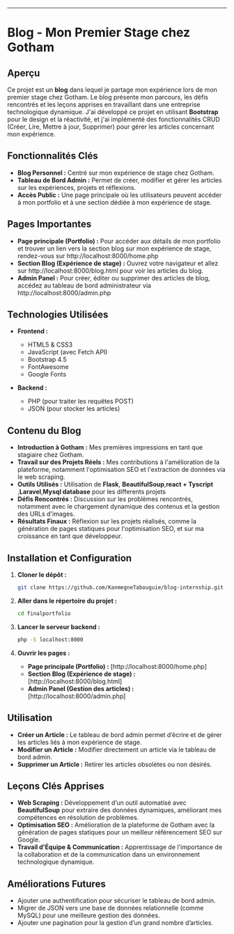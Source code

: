 
---

# Blog - Mon Premier Stage chez Gotham

## Aperçu
Ce projet est un **blog** dans lequel je partage mon expérience lors de mon premier stage chez Gotham. Le blog présente mon parcours, les défis rencontrés et les leçons apprises en travaillant dans une entreprise technologique dynamique. J'ai développé ce projet en utilisant **Bootstrap** pour le design et la réactivité, et j'ai implémenté des fonctionnalités CRUD (Créer, Lire, Mettre à jour, Supprimer) pour gérer les articles concernant mon expérience.

## Fonctionnalités Clés
- **Blog Personnel :** Centré sur mon expérience de stage chez Gotham.
- **Tableau de Bord Admin :** Permet de créer, modifier et gérer les articles sur les expériences, projets et réflexions.
- **Accès Public :** Une page principale où les utilisateurs peuvent accéder à mon portfolio et à une section dédiée à mon expérience de stage.


## Pages Importantes
- **Page principale (Portfolio) :** Pour accéder aux détails de mon portfolio et trouver un lien vers la section blog sur mon expérience de stage, rendez-vous sur http://localhost:8000/home.php
- **Section Blog (Expérience de stage) :** Ouvrez votre navigateur et allez sur http://localhost:8000/blog.html pour voir les articles du blog.
- **Admin Panel :** Pour créer, éditer ou supprimer des articles de blog, accédez au tableau de bord administrateur via http://localhost:8000/admin.php

## Technologies Utilisées
- **Frontend :**
  - HTML5 & CSS3
  - JavaScript (avec Fetch API)
  - Bootstrap 4.5
  - FontAwesome
  - Google Fonts
  
- **Backend :**
  - PHP (pour traiter les requêtes POST)
  - JSON (pour stocker les articles)

## Contenu du Blog
- **Introduction à Gotham :** Mes premières impressions en tant que stagiaire chez Gotham.
- **Travail sur des Projets Réels :** Mes contributions à l'amélioration de la plateforme, notamment l'optimisation SEO et l'extraction de données via le web scraping.
- **Outils Utilisés :** Utilisation de **Flask**, **BeautifulSoup**,**react + Tyscript** ,**Laravel**,**Mysql database** pour les differents projets
- **Défis Rencontrés :** Discussion sur les problèmes rencontrés, notamment avec le chargement dynamique des contenus et la gestion des URLs d'images.
- **Résultats Finaux :** Réflexion sur les projets réalisés, comme la génération de pages statiques pour l'optimisation SEO, et sur ma croissance en tant que développeur.

## Installation et Configuration
1. **Cloner le dépôt :**
   ```bash
   git clone https://github.com/KanmegneTabouguie/blog-internship.git
   ```
2. **Aller dans le répertoire du projet :**
   ```bash
   cd finalportfolio
   ```
3. **Lancer le serveur backend :**
   ```bash
   php -S localhost:8000
   ```

4. **Ouvrir les pages :**
   - **Page principale (Portfolio) :** [http://localhost:8000/home.php]
   - **Section Blog (Expérience de stage) :** [http://localhost:8000/blog.html]
   - **Admin Panel (Gestion des articles) :** [http://localhost:8000/admin.php]

## Utilisation
- **Créer un Article :** Le tableau de bord admin permet d’écrire et de gérer les articles liés à mon expérience de stage.
- **Modifier un Article :** Modifier directement un article via le tableau de bord admin.
- **Supprimer un Article :** Retirer les articles obsolètes ou non désirés.


## Leçons Clés Apprises
- **Web Scraping :** Développement d’un outil automatisé avec **BeautifulSoup** pour extraire des données dynamiques, améliorant mes compétences en résolution de problèmes.
- **Optimisation SEO :** Amélioration de la plateforme de Gotham avec la génération de pages statiques pour un meilleur référencement SEO sur Google.
- **Travail d'Équipe & Communication :** Apprentissage de l'importance de la collaboration et de la communication dans un environnement technologique dynamique.

## Améliorations Futures
- Ajouter une authentification pour sécuriser le tableau de bord admin.
- Migrer de JSON vers une base de données relationnelle (comme MySQL) pour une meilleure gestion des données.
- Ajouter une pagination pour la gestion d’un grand nombre d’articles.

